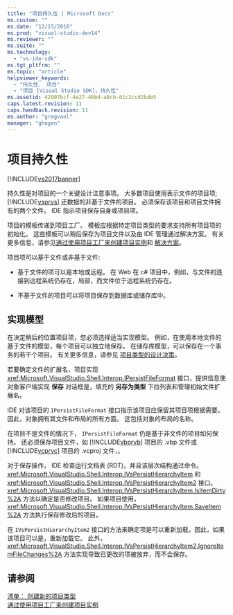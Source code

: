 ```yaml
---
title: "项目持久性 | Microsoft Docs"
ms.custom: ""
ms.date: "12/15/2016"
ms.prod: "visual-studio-dev14"
ms.reviewer: ""
ms.suite: ""
ms.technology: 
  - "vs-ide-sdk"
ms.tgt_pltfrm: ""
ms.topic: "article"
helpviewer_keywords: 
  - "持久性、 项目"
  - "项目 [Visual Studio SDK]，持久性"
ms.assetid: 42907bcf-4e27-46bd-a8cb-01c2ccd2bde5
caps.latest.revision: 11
caps.handback.revision: 11
ms.author: "gregvanl"
manager: "ghogen"
---
```

# 项目持久性
[!INCLUDE[vs2017banner](../../code-quality/includes/vs2017banner.md)]

持久性是对项目的一个关键设计注意事项。  大多数项目使用表示文件的项目项; [!INCLUDE[vsprvs](../../code-quality/includes/vsprvs_md.md)] 还数据的非基于文件的项目。  必须保存该项目和项目文件拥有的两个文件。  IDE 指示项目保存自身或项目项。  
  
 项目的模板传递到项目工厂。  模板应根据特定项目类型的要求支持所有项目项的初始化。  这些模板可以稍后保存为项目文件以及由 IDE 管理通过解决方案。  有关更多信息，请参见[通过使用项目工厂来创建项目实例](../../extensibility/internals/creating-project-instances-by-using-project-factories.md)和 [解决方案](../../extensibility/internals/solutions.md)。  
  
 项目项可以基于文件或非基于文件:  
  
-   基于文件的项可以是本地或远程。  在 Web 在 c\# 项目中，例如，与文件的连接到远程系统仍存在，局部，而文件位于远程系统仍存在。  
  
-   不基于文件的项目可以将项目保存到数据库或储存库中。  
  
## 实现模型  
 在决定稍后的位置项目项，您必须选择适当实现模型。  例如，在使用本地文件的基于文件的模型，每个项目可以独立地保存。  在储存库模型，可以保存在一个事务的若干个项目。  有关更多信息，请参见 [项目类型的设计决策](../../extensibility/internals/project-type-design-decisions.md)。  
  
 若要确定文件的扩展名，项目实现 <xref:Microsoft.VisualStudio.Shell.Interop.IPersistFileFormat> 接口，提供信息使对象客户端实现 **保存** 对话框是，填充的 **另存为类型** 下拉列表和管理初始文件扩展名。  
  
 IDE 对该项目的 `IPersistFileFormat` 接口指示该项目应保留其项目项根据需要。  因此，对象拥有其文件和布局的所有方面。  这包括对象的布局的名称。  
  
 在项目不是文件的情况下， `IPersistFileFormat` 仍是基于非文件的项目如何保持。  还必须保存项目文件，如 [!INCLUDE[vbprvb](../../code-quality/includes/vbprvb_md.md)] 项目的 .vbp 文件或 [!INCLUDE[vcprvc](../../debugger/includes/vcprvc_md.md)] 项目的 .vcproj 文件，。  
  
 对于保存操作， IDE 检查运行文档表 \(RDT\)，并且该层次结构通过命令。 <xref:Microsoft.VisualStudio.Shell.Interop.IVsPersistHierarchyItem> 和 <xref:Microsoft.VisualStudio.Shell.Interop.IVsPersistHierarchyItem2> 接口。  <xref:Microsoft.VisualStudio.Shell.Interop.IVsPersistHierarchyItem.IsItemDirty%2A> 方法以确定是否修改项目。  如果项目使用， <xref:Microsoft.VisualStudio.Shell.Interop.IVsPersistHierarchyItem.SaveItem%2A> 方法执行保存修改后的项目。  
  
 在 `IVsPersistHierarchyItem2` 接口的方法来确定项是可以重新加载，因此，如果该项目可以是，重新加载它。  此外， <xref:Microsoft.VisualStudio.Shell.Interop.IVsPersistHierarchyItem2.IgnoreItemFileChanges%2A> 方法实现导致已更改的项被放弃，而不会保存。  
  
## 请参阅  
 [清单︰ 创建新的项目类型](../../extensibility/internals/checklist-creating-new-project-types.md)   
 [通过使用项目工厂来创建项目实例](../../extensibility/internals/creating-project-instances-by-using-project-factories.md)